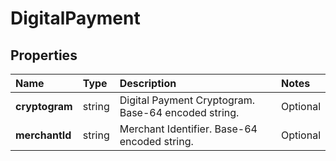 # DigitalPayment

## Properties <a name="properties"></a>

| Name | Type | Description | Notes |
| :--- | :--- | :---------- | :---- |
| **cryptogram** | string | Digital Payment Cryptogram. Base-64 encoded string. | Optional |
| **merchantId** | string | Merchant Identifier. Base-64 encoded string. | Optional |
